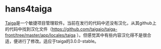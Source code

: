 # hans4taiga

[Taiga](https://taiga.io/)是一个敏捷项目管理软件。当前在发行的代码中还没有汉化，从其github上的代码中找到汉化文件（https://github.com/taigaio/taiga-front/tree/master/app/locales/taiga ）。但感觉其中有些内容汉化得不是很合适，便进行了修改。适应于taiga的3.0.0-stable。
